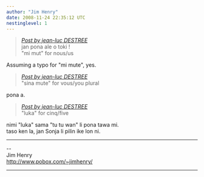 ```yaml
---
author: "Jim Henry"
date: 2008-11-24 22:35:12 UTC
nestinglevel: 1
---
```

> [_Post by jean-luc DESTREE_](/8IPQj10e/unknown#post1)  
> jan pona ale o toki !  
> "mi mut" for nous/us  
> 

Assuming a typo for "mi mute", yes.  

> [_Post by jean-luc DESTREE_](/8IPQj10e/unknown#post1)  
> "sina mute" for vous/you plural  
> 

pona a.  

> [_Post by jean-luc DESTREE_](/8IPQj10e/unknown#post1)  
> "luka" for cinq/five  
> 

nimi "luka" sama "tu tu wan" li pona tawa mi.  
taso ken la, jan Sonja li pilin ike lon ni.  

***

\--  
Jim Henry  
http://www.pobox.com/~jimhenry/  


***